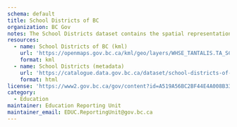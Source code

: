 ```yaml
---
schema: default
title: School Districts of BC 
organization: BC Gov
notes: The School Districts dataset contains the spatial representation (polygon) of the current extent of the administrative areas defined under section 176(1) of the School Act for the purposes of preservation and promotion of the fundamental principle of local autonomy and control of public education at the public and governmental levels through locally elected school boards.
resources:
  - name: School Districts of BC (kml)
    url: 'https://openmaps.gov.bc.ca/kml/geo/layers/WHSE_TANTALIS.TA_SCHOOL_DISTRICTS_SVW_loader.kml'
    format: kml
  - name: School Districts (metadata)
    url: 'https://catalogue.data.gov.bc.ca/dataset/school-districts-of-bc'
    format: html
license: 'https://www2.gov.bc.ca/gov/content?id=A519A56BC2BF44E4A008B33FCF527F61'
category:
  - Education
maintainer: Education Reporting Unit
maintainer_email: EDUC.ReportingUnit@gov.bc.ca
---
```


